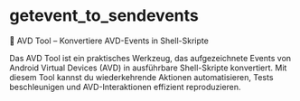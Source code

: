 # getevent_to_sendevents
🚀 AVD Tool – Konvertiere AVD-Events in Shell-Skripte  

Das AVD Tool ist ein praktisches Werkzeug, das aufgezeichnete Events von Android Virtual Devices (AVD) in ausführbare Shell-Skripte konvertiert. Mit diesem Tool kannst du wiederkehrende Aktionen automatisieren, Tests beschleunigen und AVD-Interaktionen effizient reproduzieren.
